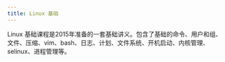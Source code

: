 ```yaml
---
title: Linux 基础
---
```


Linux 基础课程是2015年准备的一套基础讲义。包含了基础的命令、用户和组、文件、压缩、vim、bash、日志、计划、文件系统、开机启动、内核管理、selinux、进程管理等。


